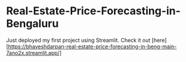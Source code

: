 # Real-Estate-Price-Forecasting-in-Bengaluru

Just deployed my first project using Streamlit. Check it out [here][https://bhaveshdarpan-real-estate-price-forecasting-in-beng-main-7ano2x.streamlit.app/]
